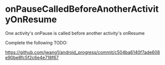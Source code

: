 # onPauseCalledBeforeAnotherActivityOnResume
One activity's onPause is called before another activity's onResume


Complete the following TODO:

https://github.com/jwang1/android_progress/commit/c504ba6140f7ade608e90be8fc5f2c6e4e718f67

